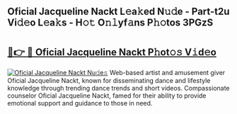 ## Oficial Jacqueline Nackt L𝚎a𝚔ed N𝚞𝚍e - Part-t2u Vi𝚍𝚎o L𝚎a𝚔s - H𝚘𝚝 O𝚗𝚕yf𝚊ns P𝚑𝚘tos 3PGzS

# <h2><a href="http://kf5kb8x.oniu.top/?m=Oficial+Jacqueline+Nackt">🔗👉 🔴 Oficial Jacqueline Nackt P𝚑ot𝚘𝚜 V𝚒d𝚎o</a></h2>

[![Oficial Jacqueline Nackt Nu𝚍e𝚜](https://i.imgur.com/0qMVB7G.gif)](http://kf5kb8x.oniu.top/?m=Oficial+Jacqueline+Nackt)
Web-based artist and amusement giver Oficial Jacqueline Nackt, known for disseminating dance and lifestyle knowledge through trending dance trends and short videos. Compassionate counselor Oficial Jacqueline Nackt, famed for their ability to provide emotional support and guidance to those in need.  
